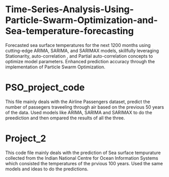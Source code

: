 # Time-Series-Analysis-Using-Particle-Swarm-Optimization-and-Sea-temperature-forecasting

Forecasted sea surface temperatures for the next 1200 months using cutting-edge ARIMA, SARIMA, and SARIMAX models, 
skillfully leveraging Stationarity, auto-correlation , and Partial auto-correlation concepts to optimize model parameters.
Enhanced prediction accuracy through the implementation of Particle Swarm Optimization.

# PSO_project_code

This file mainly deals with the Airline Passengers dataset, predict the number of passegers traveeling through air based on the previous 50 years of the data. Used models like 
ARIMA, SARIMA and SARIMAX to do the preediction and then ompared the results of all the three.

# Project_2

This code file mainly deals with the prediction of Sea surface tempurature collected from the 
Indian National Centre for Ocean Information Systems which consisted the temperatures of the prvious 100 years. Used the same models and ideas to do the predictions.

